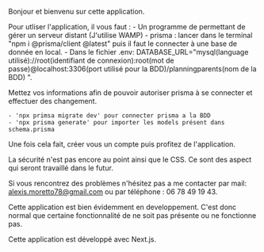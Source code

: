 Bonjour et bienvenu sur cette application.

Pour utliser l'application, il vous faut :
    - Un programme de permettant de gérer un serveur distant (J'utilise WAMP)
    - prisma : lancer dans le terminal "npm i @prisma/client @latest"
puis il faut le connecter à une base de donnée en local.
    - Dans le fichier .env:
            DATABASE_URL="mysql(language utilisé)://root(identifiant de connexion):root(mot de passe)@localhost:3306(port utilisé pour la BDD)/planningparents(nom de la BDD) ".

Mettez vos informations afin de pouvoir autoriser prisma à se connecter et effectuer des changement.

    - 'npx primsa migrate dev' pour connecter prisma a la BDD
    - 'npx prisma generate' pour importer les models présent dans schema.prisma

Une fois cela fait, créer vous un compte puis profitez de l'application.

La sécurité n'est pas encore au point ainsi que le CSS. Ce sont des aspect qui seront travaillé dans le futur.

Si vous rencontrez des problèmes n'hésitez pas a me contacter par mail: <alexis.moretto78@gmail.com> ou par téléphone : 06 78 49 19 43.

Cette application est bien évidemment en developpement. C'est donc normal que certaine fonctionnalité de ne soit pas présente ou ne fonctionne pas.

Cette application est développé avec Next.js.

